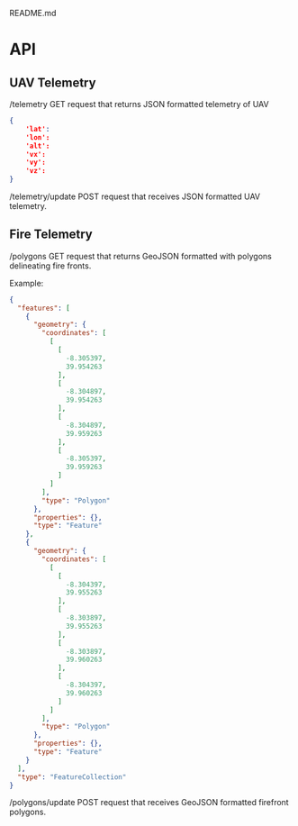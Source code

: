 README.md

# API
## UAV Telemetry
/telemetry
GET request that returns JSON formatted telemetry of UAV

```json
{
	'lat': 
	'lon':
	'alt':
	'vx':
	'vy':
	'vz':
}
```

/telemetry/update
POST request that receives JSON formatted UAV telemetry.

## Fire Telemetry
/polygons
GET request that returns GeoJSON formatted with polygons delineating fire fronts.

Example:
```json
{
  "features": [
    {
      "geometry": {
        "coordinates": [
          [
            [
              -8.305397, 
              39.954263
            ], 
            [
              -8.304897, 
              39.954263
            ], 
            [
              -8.304897, 
              39.959263
            ], 
            [
              -8.305397, 
              39.959263
            ]
          ]
        ], 
        "type": "Polygon"
      }, 
      "properties": {}, 
      "type": "Feature"
    }, 
    {
      "geometry": {
        "coordinates": [
          [
            [
              -8.304397, 
              39.955263
            ], 
            [
              -8.303897, 
              39.955263
            ], 
            [
              -8.303897, 
              39.960263
            ], 
            [
              -8.304397, 
              39.960263
            ]
          ]
        ], 
        "type": "Polygon"
      }, 
      "properties": {}, 
      "type": "Feature"
    }
  ], 
  "type": "FeatureCollection"
}
```

/polygons/update
POST request that receives GeoJSON formatted firefront polygons.